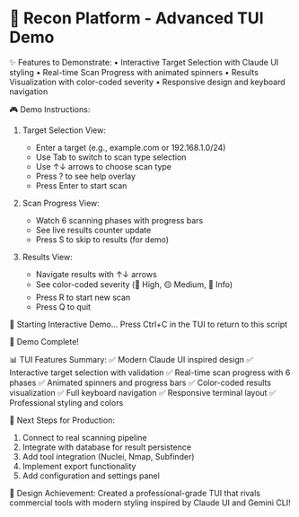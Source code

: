 🎯 Recon Platform - Advanced TUI Demo
======================================

✨ Features to Demonstrate:
  • Interactive Target Selection with Claude UI styling
  • Real-time Scan Progress with animated spinners
  • Results Visualization with color-coded severity
  • Responsive design and keyboard navigation

🎮 Demo Instructions:
1. Target Selection View:
   - Enter a target (e.g., example.com or 192.168.1.0/24)
   - Use Tab to switch to scan type selection
   - Use ↑↓ arrows to choose scan type
   - Press ? to see help overlay
   - Press Enter to start scan

2. Scan Progress View:
   - Watch 6 scanning phases with progress bars
   - See live results counter update
   - Press S to skip to results (for demo)

3. Results View:
   - Navigate results with ↑↓ arrows
   - See color-coded severity (🔴 High, 🟡 Medium, 🔵 Info)
   - Press R to start new scan
   - Press Q to quit

🚀 Starting Interactive Demo...
Press Ctrl+C in the TUI to return to this script


🎉 Demo Complete!

📊 TUI Features Summary:
✅ Modern Claude UI inspired design
✅ Interactive target selection with validation
✅ Real-time scan progress with 6 phases
✅ Animated spinners and progress bars
✅ Color-coded results visualization
✅ Full keyboard navigation
✅ Responsive terminal layout
✅ Professional styling and colors

🔧 Next Steps for Production:
1. Connect to real scanning pipeline
2. Integrate with database for result persistence
3. Add tool integration (Nuclei, Nmap, Subfinder)
4. Implement export functionality
5. Add configuration and settings panel

🎨 Design Achievement:
Created a professional-grade TUI that rivals commercial tools
with modern styling inspired by Claude UI and Gemini CLI!